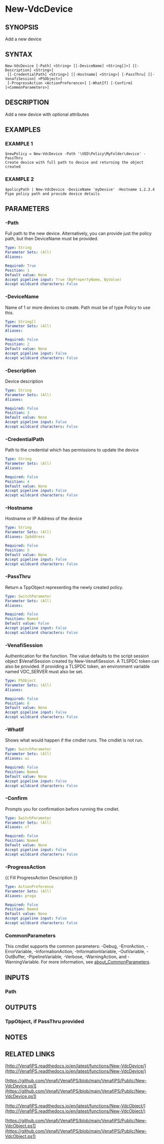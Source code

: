 # New-VdcDevice

## SYNOPSIS
Add a new device

## SYNTAX

```
New-VdcDevice [-Path] <String> [[-DeviceName] <String[]>] [[-Description] <String>]
 [[-CredentialPath] <String>] [[-Hostname] <String>] [-PassThru] [[-VenafiSession] <PSObject>]
 [-ProgressAction <ActionPreference>] [-WhatIf] [-Confirm] [<CommonParameters>]
```

## DESCRIPTION
Add a new device with optional attributes

## EXAMPLES

### EXAMPLE 1
```
$newPolicy = New-VdcDevice -Path '\VED\Policy\MyFolder\device' -PassThru
Create device with full path to device and returning the object created
```

### EXAMPLE 2
```
$policyPath | New-VdcDevice -DeviceName 'myDevice' -Hostname 1.2.3.4
Pipe policy path and provide device details
```

## PARAMETERS

### -Path
Full path to the new device.
Alternatively, you can provide just the policy path, but then DeviceName must be provided.

```yaml
Type: String
Parameter Sets: (All)
Aliases:

Required: True
Position: 1
Default value: None
Accept pipeline input: True (ByPropertyName, ByValue)
Accept wildcard characters: False
```

### -DeviceName
Name of 1 or more devices to create. 
Path must be of type Policy to use this.

```yaml
Type: String[]
Parameter Sets: (All)
Aliases:

Required: False
Position: 2
Default value: None
Accept pipeline input: False
Accept wildcard characters: False
```

### -Description
Device description

```yaml
Type: String
Parameter Sets: (All)
Aliases:

Required: False
Position: 3
Default value: None
Accept pipeline input: False
Accept wildcard characters: False
```

### -CredentialPath
Path to the credential which has permissions to update the device

```yaml
Type: String
Parameter Sets: (All)
Aliases:

Required: False
Position: 4
Default value: None
Accept pipeline input: False
Accept wildcard characters: False
```

### -Hostname
Hostname or IP Address of the device

```yaml
Type: String
Parameter Sets: (All)
Aliases: IpAddress

Required: False
Position: 5
Default value: None
Accept pipeline input: False
Accept wildcard characters: False
```

### -PassThru
Return a TppObject representing the newly created policy.

```yaml
Type: SwitchParameter
Parameter Sets: (All)
Aliases:

Required: False
Position: Named
Default value: False
Accept pipeline input: False
Accept wildcard characters: False
```

### -VenafiSession
Authentication for the function.
The value defaults to the script session object $VenafiSession created by New-VenafiSession.
A TLSPDC token can also be provided.
If providing a TLSPDC token, an environment variable named VDC_SERVER must also be set.

```yaml
Type: PSObject
Parameter Sets: (All)
Aliases:

Required: False
Position: 6
Default value: None
Accept pipeline input: False
Accept wildcard characters: False
```

### -WhatIf
Shows what would happen if the cmdlet runs.
The cmdlet is not run.

```yaml
Type: SwitchParameter
Parameter Sets: (All)
Aliases: wi

Required: False
Position: Named
Default value: None
Accept pipeline input: False
Accept wildcard characters: False
```

### -Confirm
Prompts you for confirmation before running the cmdlet.

```yaml
Type: SwitchParameter
Parameter Sets: (All)
Aliases: cf

Required: False
Position: Named
Default value: None
Accept pipeline input: False
Accept wildcard characters: False
```

### -ProgressAction
{{ Fill ProgressAction Description }}

```yaml
Type: ActionPreference
Parameter Sets: (All)
Aliases: proga

Required: False
Position: Named
Default value: None
Accept pipeline input: False
Accept wildcard characters: False
```

### CommonParameters
This cmdlet supports the common parameters: -Debug, -ErrorAction, -ErrorVariable, -InformationAction, -InformationVariable, -OutVariable, -OutBuffer, -PipelineVariable, -Verbose, -WarningAction, and -WarningVariable. For more information, see [about_CommonParameters](http://go.microsoft.com/fwlink/?LinkID=113216).

## INPUTS

### Path
## OUTPUTS

### TppObject, if PassThru provided
## NOTES

## RELATED LINKS

[http://VenafiPS.readthedocs.io/en/latest/functions/New-VdcDevice/](http://VenafiPS.readthedocs.io/en/latest/functions/New-VdcDevice/)

[https://github.com/Venafi/VenafiPS/blob/main/VenafiPS/Public/New-VdcDevice.ps1](https://github.com/Venafi/VenafiPS/blob/main/VenafiPS/Public/New-VdcDevice.ps1)

[http://VenafiPS.readthedocs.io/en/latest/functions/New-VdcObject/](http://VenafiPS.readthedocs.io/en/latest/functions/New-VdcObject/)

[https://github.com/Venafi/VenafiPS/blob/main/VenafiPS/Public/New-VdcObject.ps1](https://github.com/Venafi/VenafiPS/blob/main/VenafiPS/Public/New-VdcObject.ps1)

